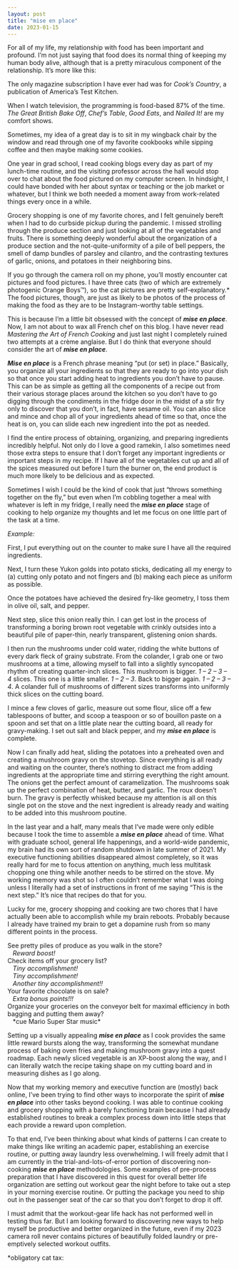 ```yaml
---
layout: post
title: "mise en place"
date: 2023-01-15
---
```


For all of my life, my relationship with food has been important and profound. I’m not just saying that food does its normal thing of keeping my human body alive, although that is a pretty miraculous component of the relationship. It’s more like this:

The only magazine subscription I have ever had was for <i>Cook’s Country</i>, a publication of America’s Test Kitchen.

When I watch television, the programming is food-based 87% of the time. <i>The Great British Bake Off</i>, <i>Chef’s Table</i>, <i>Good Eats</i>, and <i>Nailed It!</i> are my comfort shows.

Sometimes, my idea of a great day is to sit in my wingback chair by the window and read through one of my favorite cookbooks while sipping coffee and then maybe making some cookies. 

One year in grad school, I read cooking blogs every day as part of my lunch-time routine, and the visiting professor across the hall would stop over to chat about the food pictured on my computer screen. In hindsight, I could have bonded with her about syntax or teaching or the job market or whatever, but I think we both needed a moment away from work-related things every once in a while.

Grocery shopping is one of my favorite chores, and I felt genuinely bereft when I had to do curbside pickup during the pandemic. I missed strolling through the produce section and just looking at all of the vegetables and fruits. There is something deeply wonderful about the organization of a produce section and the not-quite-uniformity of a pile of bell peppers, the smell of damp bundles of parsley and cilantro, and the contrasting textures of garlic, onions, and potatoes in their neighboring bins.

If you go through the camera roll on my phone, you’ll mostly encounter cat pictures and food pictures. I have three cats (two of which are extremely photogenic Orange Boys:tm:), so the cat pictures are pretty self-explanatory.* The food pictures, though, are just as likely to be photos of the process of making the food as they are to be Instagram-worthy table settings.

This is because I’m a little bit obsessed with the concept of <b><i>mise en place</b></i>. Now, I am not about to wax all French chef on this blog. I have never read <i>Mastering the Art of French Cooking</i> and just last night I completely ruined two attempts at a crème anglaise. But I do think that everyone should consider the art of <b><i>mise en place</b></i>.

<b><i>Mise en place</b></i> is a French phrase meaning “put (or set) in place.” Basically, you organize all your ingredients so that they are ready to go into your dish so that once you start adding heat to ingredients you don’t have to pause. This can be as simple as getting all the components of a recipe out from their various storage places around the kitchen so you don’t have to go digging through the condiments in the fridge door in the midst of a stir fry only to discover that you don’t, in fact, have sesame oil. You can also slice and mince and chop all of your ingredients ahead of time so that, once the heat is on, you can slide each new ingredient into the pot as needed.

I find the entire process of obtaining, organizing, and preparing ingredients incredibly helpful. Not only do I love a good ramekin, I also sometimes need those extra steps to ensure that I don’t forget any important ingredients or important steps in my recipe. If I have all of the vegetables cut up and all of the spices measured out before I turn the burner on, the end product is much more likely to be delicious and as expected.

Sometimes I wish I could be the kind of cook that just “throws something together on the fly,” but even when I’m cobbling together a meal with whatever is left in my fridge, I really need the <b><i>mise en place</b></i> stage of cooking to help organize my thoughts and let me focus on one little part of the task at a time.

<i>Example:</i>

First, I put everything out on the counter to make sure I have all the required ingredients.

Next, I turn these Yukon golds into potato sticks, dedicating all my energy to (a) cutting only potato and not fingers and (b) making each piece as uniform as possible.

Once the potatoes have achieved the desired fry-like geometry, I toss them in olive oil, salt, and pepper.

Next step, slice this onion really thin. I can get lost in the process of transforming a boring brown root vegetable with crinkly outsides into a beautiful pile of paper-thin, nearly transparent, glistening onion shards.

I then run the mushrooms under cold water, ridding the white buttons of every dark fleck of grainy substrate. From the colander, I grab one or two mushrooms at a time, allowing myself to fall into a slightly syncopated rhythm of creating quarter-inch slices. This mushroom is bigger. <i>1 – 2 – 3 – 4</i> slices. This one is a little smaller. <i>1 – 2 – 3</i>. Back to bigger again.  <i>1 – 2 – 3 – 4</i>. A colander full of mushrooms of different sizes transforms into uniformly thick slices on the cutting board.

I mince a few cloves of garlic, measure out some flour, slice off a few tablespoons of butter, and scoop a teaspoon or so of bouillon paste on a spoon and set that on a little plate near the cutting board, all ready for gravy-making. I set out salt and black pepper, and my <b><i>mise en place</b></i> is complete. 

Now I can finally add heat, sliding the potatoes into a preheated oven and creating a mushroom gravy on the stovetop. Since everything is all ready and waiting on the counter, there’s nothing to distract me from adding ingredients at the appropriate time and stirring everything the right amount. The onions get the perfect amount of caramelization. The mushrooms soak up the perfect combination of heat, butter, and garlic. The roux doesn’t burn. The gravy is perfectly whisked because my attention is all on this single pot on the stove and the next ingredient is already ready and waiting to be added into this mushroom poutine.

In the last year and a half, many meals that I’ve made were only edible because I took the time to assemble a <b><i>mise en place</b></i> ahead of time. What with graduate school, general life happenings, and a world-wide pandemic, my brain had its own sort of random shutdown in late summer of 2021. My executive functioning abilities disappeared almost completely, so it was really hard for me to focus attention on anything, much less multitask chopping one thing while another needs to be stirred on the stove. My working memory was shot so I often couldn’t remember what I was doing unless I literally had a set of instructions in front of me saying “This is the next step.” It’s nice that recipes do that for you.

Lucky for me, grocery shopping and cooking are two chores that I have actually been able to accomplish while my brain reboots. Probably because I already have trained my brain to get a dopamine rush from so many different points in the process. 

See pretty piles of produce as you walk in the store?<br />
&nbsp;&nbsp;&nbsp;<i>Reward boost!</i><br />
Check items off your grocery list?<br />
&nbsp;&nbsp;&nbsp;<i>Tiny accomplishment!</i><br />
&nbsp;&nbsp;&nbsp;<i>Tiny accomplishment!</i><br />
&nbsp;&nbsp;&nbsp;<i>Another tiny accomplishment!!</i><br />
Your favorite chocolate is on sale?<br />
&nbsp;&nbsp;&nbsp;<i>Extra bonus points!!!</i><br />
Organize your groceries on the conveyor belt for maximal efficiency in both bagging and putting them away?<br />
&nbsp;&nbsp;&nbsp;\*cue Mario Super Star music\*<br />

Setting up a visually appealing ***mise en place*** as I cook provides the same little reward bursts along the way, transforming the somewhat mundane process of baking oven fries and making mushroom gravy into a quest roadmap. Each newly sliced vegetable is an XP-boost along the way, and I can literally watch the recipe taking shape on my cutting board and in measuring dishes as I go along.

Now that my working memory and executive function are (mostly) back online, I’ve been trying to find other ways to incorporate the spirit of ***mise en place*** into other tasks beyond cooking. I was able to continue cooking and grocery shopping with a barely functioning brain because I had already established routines to break a complex process down into little steps that each provide a reward upon completion.

To that end, I’ve been thinking about what kinds of patterns I can create to make things like writing an academic paper, establishing an exercise routine, or putting away laundry less overwhelming. I will freely admit that I am currently in the trial-and-lots-of-error portion of discovering non-cooking ***mise en place*** methodologies. Some examples of pre-process preparation that I have discovered in this quest for overall better life organization are setting out workout gear the night before to take out a step in your morning exercise routine. Or putting the package you need to ship out in the passenger seat of the car so that you don’t forget to drop it off. 

I must admit that the workout-gear life hack has not performed well in testing thus far. But I am looking forward to discovering new ways to help myself be productive and better organized in the future, even if my 2023 camera roll never contains pictures of beautifully folded laundry or pre-emptively selected workout outfits.

\*obligatory cat tax:
![<Tom and Finn drinking coffee and vibing>](/images/mise-en-place-cat-tax.png)
